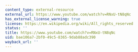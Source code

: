 ```yaml
---
content_type: external-resource
external_url: https://www.youtube.com/watch?v=RNxU-tN8qNc
has_external_license_warning: true
license: https://en.wikipedia.org/wiki/All_rights_reserved
status: ''
title: https://www.youtube.com/watch?v=RNxU-tN8qNc
uid: bae106a7-2bf0-49c5-8365-9dab88adc390
wayback_url: ''
---
```

